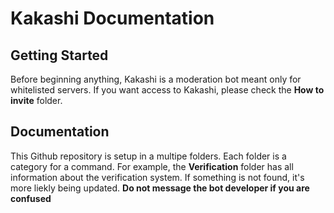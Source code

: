 # Kakashi Documentation

## Getting Started

Before beginning anything, Kakashi is a moderation bot meant only for whitelisted servers. If you want access to Kakashi, please check the **How to invite** folder.

## Documentation

This Github repository is setup in a multipe folders. Each folder is a category for a command. For example, the **Verification** folder has all information about the verification system. If something is not found, it's more liekly being updated. **Do not message the bot developer if you are confused**
